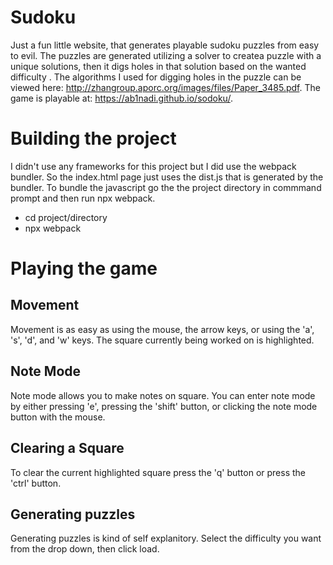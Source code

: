 # Sudoku
Just a fun little website, that generates playable sudoku puzzles from easy to evil. The puzzles are generated utilizing a solver to createa puzzle with a unique solutions, then it digs holes in that solution based on the wanted difficulty . The algorithms I used for digging holes in the puzzle can be viewed here:  http://zhangroup.aporc.org/images/files/Paper_3485.pdf. 
The game is playable at: https://ab1nadi.github.io/sodoku/.

# Building the project
I didn't use any frameworks for this project but I did use the webpack bundler. So the index.html page just uses the dist.js that is generated by the bundler.
To bundle the javascript go the the project directory in commmand prompt and then run npx webpack.

* cd project/directory
* npx webpack

# Playing the game
   
 ## Movement
 Movement is as easy as using the mouse, the arrow keys, or using the 'a', 's', 'd', and 'w' keys.
 The square currently being worked on is highlighted.

 ## Note Mode
 Note mode allows you to make notes on square. You can enter note mode by either pressing 'e', pressing  the 'shift' button, or clicking the note mode
 button with the mouse.

 ## Clearing a Square 
 To clear the current highlighted square press the 'q' button or press the 'ctrl' button.


 ## Generating puzzles
 Generating puzzles is kind of self explanitory. Select the difficulty you want from the drop down, then click load. 


